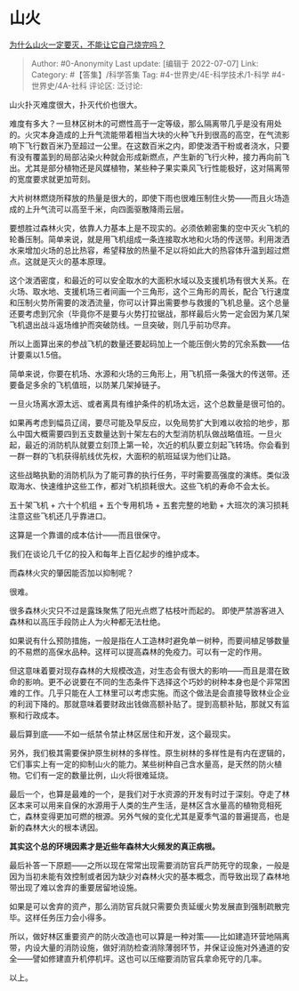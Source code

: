 # 山火
[为什么山火一定要灭，不能让它自己烧完吗？](https://www.zhihu.com/question/318594515/answer/646005478)

> Author: #0-Anonymity
> Last update: [编辑于 2022-07-07]
> Link:
> Category: #【答集】/科学答集
> Tag: #4-世界史/4E-科学技术/1-科学 #4-世界史/4A-社科
> 评论区:
> 泛讨论:

山火扑灭难度很大，扑灭代价也很大。

难度有多大？一旦林区树木的可燃性高于一定等级，那么隔离带几乎是没有用处的。火灾本身造成的上升气流能带着相当大块的火种飞升到很高的高空，在气流影响下飞行数百米乃至超过一公里。在这数百米之内，即使泼洒干粉或者浇水，只要有没有覆盖到的局部沾染火种就会形成新燃点，产生新的飞行火种，接力再向前飞出。尤其是部分植物还是风媒植物，某些种子果实乘风飞行性能极好，这对隔离带的宽度要求就更加苛刻。

大片树林燃烧所释放的热量是很大的，即使下雨也很难压制住火势——而且火场造成的上升气流可以高至千米，向四面驱散降雨云层。

要想胜过森林火灾，依靠人力基本上是不现实的。必须依赖密集的空中灭火飞机的轮番压制。简单来说，就是用飞机组成一条连接取水地和火场的传送带。利用泼洒水来增加火场的总比热容，希望释放的热量不足以将如此大的热容体升温到超过燃点。这就是灭火的基本原理。

这个泼洒密度，和最近的可以安全取水的大面积水域以及支援机场有很大关系。在火场、取水地、支援机场三者间画一个三角形，这个三角形的周长，配合飞行速度和压制火势所需要的泼洒流量，你可以计算出需要参与救援的飞机总量。这个总量还要考虑到冗余（毕竟你不是要与火势打拉锯战，那样最后火势一定会因为某几架飞机退出战斗返场维护而突破防线。一旦突破，则几乎前功尽弃。

所以上面算出来的参战飞机的数量还要起码加上一个能压倒火势的冗余系数——估计要乘以1.5倍。

简单来说，你要在机场、水源和火场的三角形上，用飞机搭一条强大的传送带。还要备足多余的飞机值班，以防某几架掉链子。

一旦火场离水源太远、或者离具有维护条件的机场太远，这个总数量是很可怕的。

如果再考虑到幅员辽阔，要尽可能及早反应，以免局势扩大到难以收拾的地步，那么中国大概需要四到五支数量达到十架左右的大型消防机队做战略值班。一旦火起，最近的消防机队就要立刻顶上第一轮，次近的机队要立刻起飞转场。你会看到一群一群的飞机获得航线优先权，大面积的航班延误为他们让路。

这些战略执勤的消防机队为了能可靠的执行任务，平时需要高强度的演练。类似汲取海水、快速维护这些工作，都对飞机损耗很大。这些飞机的寿命不会太长。

五十架飞机 + 六十个机组 + 五个专用机场 + 五套完整的地勤 + 大班次的演习损耗 注意这些飞机还几乎靠进口。

这算是一个靠谱的成本估计——而且很保守。

我们在谈论几千亿的投入和每年上百亿起步的维护成本。

而森林火灾的肇因能否加以抑制呢？

很难。

很多森林火灾只不过是露珠聚焦了阳光点燃了枯枝叶而起的。 即使严禁游客进入森林和以高压手段防止人为火种都无法杜绝。

如果说有什么预防措施，一般是指在人工造林时避免单一树种，而要间植足够数量的不易燃的高保水品种。这样可以提高森林的免疫力。可以有一定的作用。

但这意味着要对现存森林的大规模改造，对生态会有很大的影响——而且是潜在致命的影响。更不必说要在不同的生态条件下选择这个巧妙的树种本身也是个非常困难的工作。几乎只能在人工林里可以考虑实施。而这个做法是会直接导致林业企业的利润下降的。那就意味着要财政出钱做高额补贴了。提到高额补贴，那就又有监察和行政成本。

最后算到底——不如一纸禁令禁止林区居住和开发，这个最现实。

另外，我们极其需要保护原生树林的多样性。原生树林的多样性是有内在逻辑的，它们事实上有一定的抑制山火的能力。某些树种自己含水量高，是天然的防火植物。它们有一定的数量比例，山火将很难延烧。

最后一个，也算是最难的一个，是我们对于水资源的开发有时过于深刻。夺走了林区本来可以用来自保的水源用于人类的生产生活，是林区含水量高的植物竞相死亡，森林变得更加可燃的根源。另外气候的变化尤其是夏季气温的普遍提高，也是新的森林大火的根本诱因。

**其实这个总的环境因素才是近些年森林大火频发的真正病根。**

最后补答一下原题——之所以现在常常出现需要消防官兵严防死守的现象，一般是因为当初未能有效控制或者因为缺少对森林火灾的基本概念，而导致出现了森林地带出现了难以舍弃的重要居留地设施。

如果是可以舍弃的资产，那么消防官兵就只需要负责延缓火势发展直到强制疏散完毕。这样任务压力会小得多。

所以，做好林区重要资产的防火改造也可以算是一种对策——比如建造环营地隔离带，内设大量的消防设施，做好消防检查消除薄弱环节，并保证设施对外通道的安全——譬如修建直升机停机坪。这也可以压缩要消防官兵拿命死守的几率。

以上。
